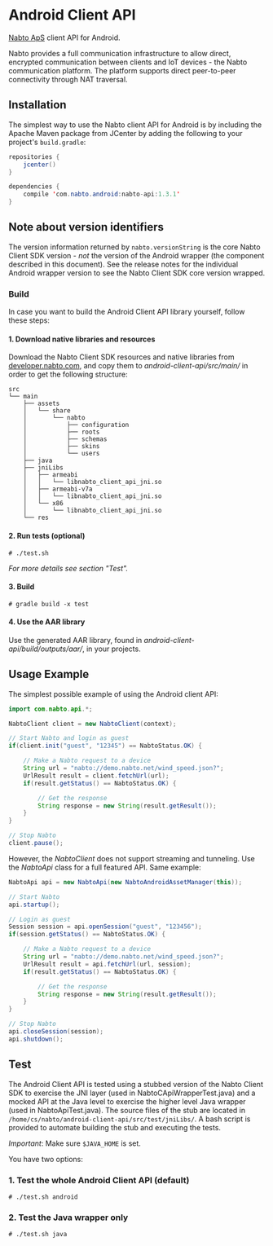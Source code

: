 # Android Client API 

[Nabto ApS](http://nabto.com) client API for Android.

Nabto provides a full communication infrastructure to allow direct, encrypted communication between clients and IoT devices - the Nabto communication platform. The platform supports direct peer-to-peer connectivity through NAT traversal.

## Installation

The simplest way to use the Nabto client API for Android is by including the Apache Maven package from JCenter by adding the following to your project's `build.gradle`:

```java
repositories {
    jcenter()
}

dependencies {
    compile 'com.nabto.android:nabto-api:1.3.1'
}
```

## Note about version identifiers

The version information returned by `nabto.versionString` is the core Nabto Client SDK version - _not_ the version of the Android wrapper (the component described in this document). See the release notes for the individual Android wrapper version to see the Nabto Client SDK core version wrapped.


### Build

In case you want to build the Android Client API library yourself, follow these steps:

#### 1. Download native libraries and resources
Download the Nabto Client SDK resources and native libraries from [developer.nabto.com](https://developer.nabto.com/), and copy them to *android-client-api/src/main/* in order to get the following structure:

```
src
└── main
    ├── assets
    │   └── share
    │       └── nabto
    │           ├── configuration
    │           ├── roots
    │           ├── schemas
    │           ├── skins
    │           └── users
    ├── java
    ├── jniLibs
    │   ├── armeabi
    │   │   └── libnabto_client_api_jni.so
    │   ├── armeabi-v7a
    │   │   └── libnabto_client_api_jni.so
    │   └── x86
    │       └── libnabto_client_api_jni.so
    └── res

```

#### 2. Run tests (optional)
```
# ./test.sh
```
*For more details see section "Test".*
#### 3. Build
```
# gradle build -x test
```
#### 4. Use the AAR library
Use the generated AAR library, found in *android-client-api/build/outputs/aar/*, in your projects.

## Usage Example

The simplest possible example of using the Android client API:
```java
import com.nabto.api.*;
```
```java
NabtoClient client = new NabtoClient(context);

// Start Nabto and login as guest
if(client.init("guest", "12345") == NabtoStatus.OK) {

    // Make a Nabto request to a device
    String url = "nabto://demo.nabto.net/wind_speed.json?";
    UrlResult result = client.fetchUrl(url);
    if(result.getStatus() == NabtoStatus.OK) {

        // Get the response
        String response = new String(result.getResult());
    }
}

// Stop Nabto
client.pause();
```

However, the *NabtoClient* does not support streaming and tunneling. Use the *NabtoApi* class for a full featured API. Same example:
```java
NabtoApi api = new NabtoApi(new NabtoAndroidAssetManager(this));

// Start Nabto
api.startup();

// Login as guest
Session session = api.openSession("guest", "123456");
if(session.getStatus() == NabtoStatus.OK) {

    // Make a Nabto request to a device
    String url = "nabto://demo.nabto.net/wind_speed.json?";
    UrlResult result = api.fetchUrl(url, session);
    if(result.getStatus() == NabtoStatus.OK) {

        // Get the response
        String response = new String(result.getResult());
    }
}

// Stop Nabto
api.closeSession(session);
api.shutdown();
```

## Test

The Android Client API is tested using a stubbed version of the Nabto Client SDK to exercise the JNI layer (used in NabtoCApiWrapperTest.java) and a mocked API at the Java level to exercise the higher level Java wrapper (used in NabtoApiTest.java). The source files of the stub are located in `/home/cs/nabto/android-client-api/src/test/jniLibs/`. A bash script is provided to automate building the stub and executing the tests.

*Important*: Make sure `$JAVA_HOME` is set.

You have two options:
### 1. Test the whole Android Client API (default)
```
# ./test.sh android
```
### 2. Test the Java wrapper only
```
# ./test.sh java
```
